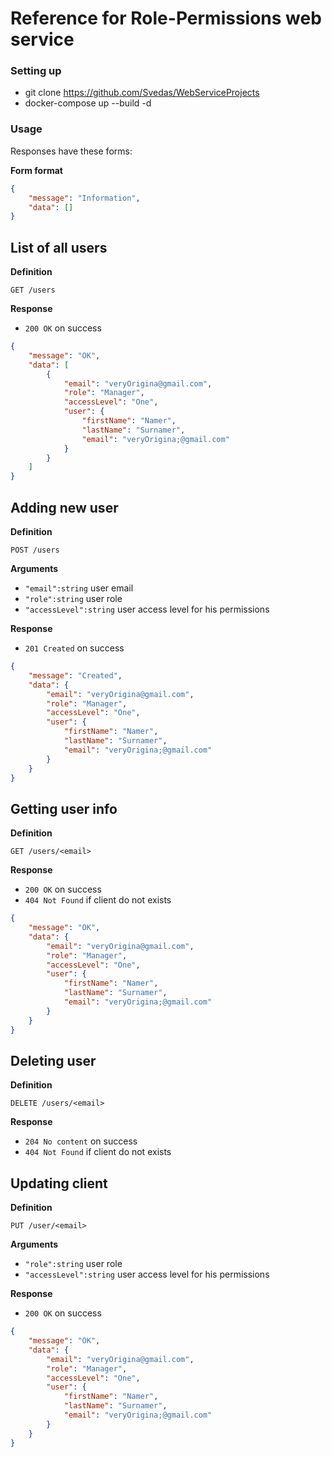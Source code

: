 # Reference for Role-Permissions web service

### Setting up

- git clone https://github.com/Svedas/WebServiceProjects
- docker-compose up --build -d

### Usage

Responses have these forms:

**Form format**

```json
{
	"message": "Information",
	"data": []
}
```

## List of all users

**Definition**

`GET /users`

**Response**

- `200 OK` on success

```json
{
	"message": "OK",
    "data": [
        {
            "email": "veryOrigina@gmail.com",
            "role": "Manager",
            "accessLevel": "One",
            "user": {
                "firstName": "Namer",
                "lastName": "Surnamer",
                "email": "veryOrigina;@gmail.com"
            }
        }
    ]
}
```


## Adding new user

**Definition**

`POST /users`

**Arguments**

- `"email":string`  user email
- `"role":string`  user role
- `"accessLevel":string`  user access level for his permissions


**Response**

- `201 Created` on success

```json
{
    "message": "Created",
    "data": {
        "email": "veryOrigina@gmail.com",
		"role": "Manager",
		"accessLevel": "One",
		"user": {
			"firstName": "Namer",
			"lastName": "Surnamer",
			"email": "veryOrigina;@gmail.com"
		}
    }
}
```


## Getting user info

**Definition**

`GET /users/<email>`

**Response**

- `200 OK` on success
- `404 Not Found` if client do not exists

```json
{
    "message": "OK",
    "data": {
        "email": "veryOrigina@gmail.com",
		"role": "Manager",
		"accessLevel": "One",
		"user": {
			"firstName": "Namer",
			"lastName": "Surnamer",
			"email": "veryOrigina;@gmail.com"
		}
    }
}
```

## Deleting user

**Definition**

`DELETE /users/<email>`

**Response**

- `204 No content` on success
- `404 Not Found` if client do not exists


## Updating client

**Definition**

`PUT /user/<email>`

**Arguments**

- `"role":string`  user role
- `"accessLevel":string`  user access level for his permissions

**Response**

- `200 OK` on success

```json
{
    "message": "OK",
    "data": {
        "email": "veryOrigina@gmail.com",
		"role": "Manager",
		"accessLevel": "One",
		"user": {
			"firstName": "Namer",
			"lastName": "Surnamer",
			"email": "veryOrigina;@gmail.com"
		}
    }
}
```